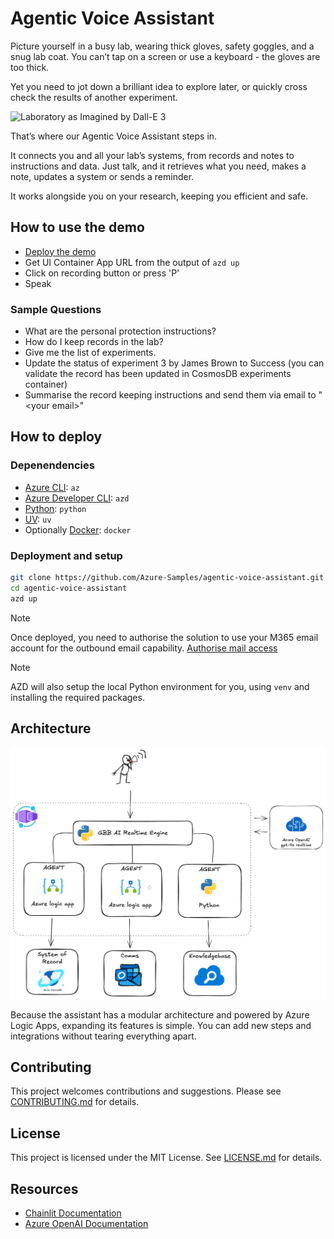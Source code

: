 # Agentic Voice Assistant

Picture yourself in a busy lab, wearing thick gloves, safety goggles, and a snug lab coat. You can’t tap on a screen or use a keyboard - the gloves are too thick.

Yet you need to jot down a brilliant idea to explore later, or quickly cross check the results of another experiment.

![Laboratory as Imagined by Dall-E 3](./docs/images/laboratory.png "Laboratory as imagined by Dalle-E 3")

That’s where our Agentic Voice Assistant steps in.

It connects you and all your lab’s systems, from records and notes to instructions and data. Just talk, and it retrieves what you need, makes a note, updates a system or sends a reminder.

It works alongside you on your research, keeping you efficient and safe.

## How to use the demo

- [Deploy the demo](#how-to-deploy)
- Get UI Container App URL from the output of `azd up`
- Click on recording button or press 'P'
- Speak

### Sample Questions

- What are the personal protection instructions?
- How do I keep records in the lab?
- Give me the list of experiments.
- Update the status of experiment 3 by James Brown to Success (you can validate the record has been updated in CosmosDB experiments container)
- Summarise the record keeping instructions and send them via email to "\<your email>"

## How to deploy

### Depenendencies

- [Azure CLI](https://learn.microsoft.com/en-us/cli/azure/what-is-azure-cli): `az`
- [Azure Developer CLI](https://learn.microsoft.com/en-us/azure/developer/azure-developer-cli/overview): `azd`
- [Python](https://www.python.org/about/gettingstarted/): `python`
- [UV](https://docs.astral.sh/uv/getting-started/installation/): `uv`
- Optionally [Docker](https://www.docker.com/get-started/): `docker`

### Deployment and setup

```sh
git clone https://github.com/Azure-Samples/agentic-voice-assistant.git
cd agentic-voice-assistant
azd up
```

>[!NOTE]
>Once deployed, you need to authorise the solution to use your M365 email account for the outbound email capability.
> [Authorise mail access](./docs/mail_authorisation.md)

>[!NOTE]
>AZD will also setup the local Python environment for you, using `venv` and installing the required packages.

## Architecture

![Architecture Diagram](./docs/images/architecture_v0.0.1.png)

Because the assistant has a modular architecture and powered by Azure Logic Apps, expanding its features is simple. You can add new steps and integrations without tearing everything apart.

## Contributing

This project welcomes contributions and suggestions. Please see [CONTRIBUTING.md](CONTRIBUTING.md) for details.

## License

This project is licensed under the MIT License. See [LICENSE.md](LICENSE.md) for details.

## Resources

- [Chainlit Documentation](https://docs.chainlit.io/)
- [Azure OpenAI Documentation](https://docs.microsoft.com/en-us/azure/cognitive-services/openai/)
